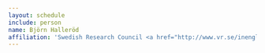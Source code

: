```yaml
---
layout: schedule
include: person
name: Björn Halleröd
affiliation: 'Swedish Research Council <a href="http://www.vr.se/inenglish/researchinfrastructure/councilforresearchinfrastructure.html">RFI</a> Secretary General'
---
```

